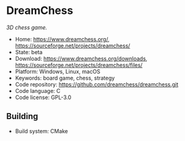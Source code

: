 # DreamChess

_3D chess game._

- Home: https://www.dreamchess.org/, https://sourceforge.net/projects/dreamchess/
- State: beta
- Download: https://www.dreamchess.org/downloads, https://sourceforge.net/projects/dreamchess/files/
- Platform: Windows, Linux, macOS
- Keywords: board game, chess, strategy
- Code repository: https://github.com/dreamchess/dreamchess.git
- Code language: C
- Code license: GPL-3.0

## Building

- Build system: CMake
